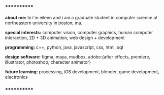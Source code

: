 ### **********

**about me:** hi i'm eileen and i am a graduate student in computer science at northeastern university in boston, ma. 

**special interests:** computer vision, computer graphics, human computer interaction, 2D + 3D animation, web design + development 

**programming:** c++, python, java, javascript, css, html, sql

**design software:** figma, maya, mudbox, adobe:{after effects, premiere, illustrator, photoshop, character animator} 

**future learning:** processing, iOS development, blender, game development, electronics 

### **********
